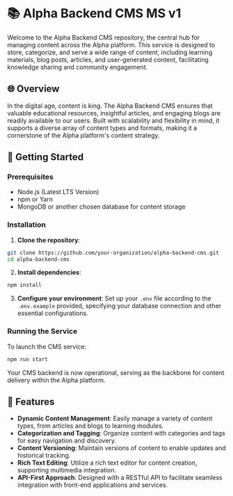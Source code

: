 # 📚 Alpha Backend CMS MS v1

Welcome to the Alpha Backend CMS repository, the central hub for managing content across the Alpha platform. This service is designed to store, categorize, and serve a wide range of content, including learning materials, blog posts, articles, and user-generated content, facilitating knowledge sharing and community engagement.

## 🌐 Overview

In the digital age, content is king. The Alpha Backend CMS ensures that valuable educational resources, insightful articles, and engaging blogs are readily available to our users. Built with scalability and flexibility in mind, it supports a diverse array of content types and formats, making it a cornerstone of the Alpha platform's content strategy.

## 🚀 Getting Started

### Prerequisites

- Node.js (Latest LTS Version)
- npm or Yarn
- MongoDB or another chosen database for content storage

### Installation

1. **Clone the repository**:

```bash
git clone https://github.com/your-organization/alpha-backend-cms.git
cd alpha-backend-cms
```

2. **Install dependencies**:

```bash
npm install
```

3. **Configure your environment**:
Set up your `.env` file according to the `.env.example` provided, specifying your database connection and other essential configurations.

### Running the Service

To launch the CMS service:

```bash
npm run start
```

Your CMS backend is now operational, serving as the backbone for content delivery within the Alpha platform.

## 🌟 Features

- **Dynamic Content Management**: Easily manage a variety of content types, from articles and blogs to learning modules.
- **Categorization and Tagging**: Organize content with categories and tags for easy navigation and discovery.
- **Content Versioning**: Maintain versions of content to enable updates and historical tracking.
- **Rich Text Editing**: Utilize a rich text editor for content creation, supporting multimedia integration.
- **API-First Approach**: Designed with a RESTful API to facilitate seamless integration with front-end applications and services.
